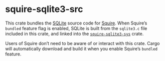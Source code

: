 # squire-sqlite3-src

This crate bundles the [SQLite][] source code for [Squire][]. When Squire’s
`bundled` feature flag is enabled, SQLite is built from the `sqlite3.c` file
included in this crate, and linked into the [`squire-sqlite3-sys`][sys]
crate.

Users of Squire don’t need to be aware of or interact with this crate. Cargo
will automatically download and build it when you enable Squire’s `bundled`
feature.

[SQLite]: https://sqlite.org/
[Squire]: https://github.com/silverlyra/squire
[sys]: https://lib.rs/squire-sqlite3-sys

